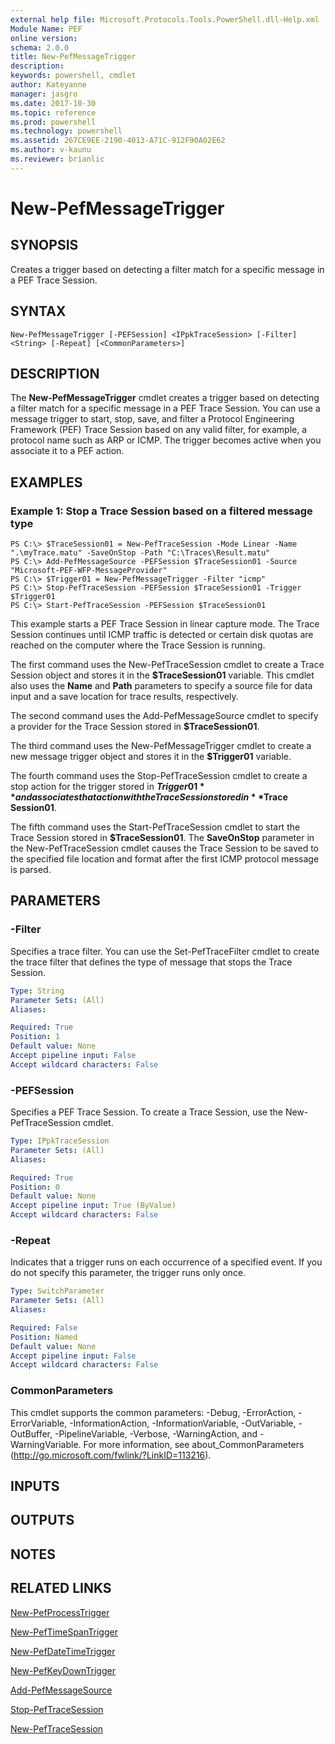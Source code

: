 ```yaml
---
external help file: Microsoft.Protocols.Tools.PowerShell.dll-Help.xml
Module Name: PEF
online version: 
schema: 2.0.0
title: New-PefMessageTrigger
description: 
keywords: powershell, cmdlet
author: Kateyanne
manager: jasgro
ms.date: 2017-10-30
ms.topic: reference
ms.prod: powershell
ms.technology: powershell
ms.assetid: 267CE9EE-2190-4013-A71C-912F90A02E62
ms.author: v-kaunu
ms.reviewer: brianlic
---
```


# New-PefMessageTrigger

## SYNOPSIS
Creates a trigger based on detecting a filter match for a specific message in a PEF Trace Session.

## SYNTAX

```
New-PefMessageTrigger [-PEFSession] <IPpkTraceSession> [-Filter] <String> [-Repeat] [<CommonParameters>]
```

## DESCRIPTION
The **New-PefMessageTrigger** cmdlet creates a trigger based on detecting a filter match for a specific message in a PEF Trace Session.
You can use a message trigger to start, stop, save, and filter a Protocol Engineering Framework (PEF) Trace Session based on any valid filter, for example, a protocol name such as ARP or ICMP.
The trigger becomes active when you associate it to a PEF action.

## EXAMPLES

### Example 1: Stop a Trace Session based on a filtered message type
```
PS C:\> $TraceSession01 = New-PefTraceSession -Mode Linear -Name ".\myTrace.matu" -SaveOnStop -Path "C:\Traces\Result.matu"
PS C:\> Add-PefMessageSource -PEFSession $TraceSession01 -Source "Microsoft-PEF-WFP-MessageProvider"
PS C:\> $Trigger01 = New-PefMessageTrigger -Filter "icmp"
PS C:\> Stop-PefTraceSession -PEFSession $TraceSession01 -Trigger $Trigger01
PS C:\> Start-PefTraceSession -PEFSession $TraceSession01
```

This example starts a PEF Trace Session in linear capture mode.
The Trace Session continues until ICMP traffic is detected or certain disk quotas are reached on the computer where the Trace Session is running.

The first command uses the New-PefTraceSession cmdlet to create a Trace Session object and stores it in the **$TraceSession01** variable.
This cmdlet also uses the **Name** and **Path** parameters to specify a source file for data input and a save location for trace results, respectively.

The second command uses the Add-PefMessageSource cmdlet to specify a provider for the Trace Session stored in **$TraceSession01**.

The third command uses the New-PefMessageTrigger cmdlet to create a new message trigger object and stores it in the **$Trigger01** variable.

The fourth command uses the Stop-PefTraceSession cmdlet to create a stop action for the trigger stored in **$Trigger01** and associates that action with the Trace Session stored in **$Trace Session01**.

The fifth command uses the Start-PefTraceSession cmdlet to start the Trace Session stored in **$TraceSession01**.
The **SaveOnStop** parameter in the New-PefTraceSession cmdlet causes the Trace Session to be saved to the specified file location and format after the first ICMP protocol message is parsed.

## PARAMETERS

### -Filter
Specifies a trace filter.
You can use the Set-PefTraceFilter cmdlet to create the trace filter that defines the type of message that stops the Trace Session.

```yaml
Type: String
Parameter Sets: (All)
Aliases: 

Required: True
Position: 1
Default value: None
Accept pipeline input: False
Accept wildcard characters: False
```

### -PEFSession
Specifies a PEF Trace Session.
To create a Trace Session, use the New-PefTraceSession cmdlet.

```yaml
Type: IPpkTraceSession
Parameter Sets: (All)
Aliases: 

Required: True
Position: 0
Default value: None
Accept pipeline input: True (ByValue)
Accept wildcard characters: False
```

### -Repeat
Indicates that a trigger runs on each occurrence of a specified event.
If you do not specify this parameter, the trigger runs only once.

```yaml
Type: SwitchParameter
Parameter Sets: (All)
Aliases: 

Required: False
Position: Named
Default value: None
Accept pipeline input: False
Accept wildcard characters: False
```

### CommonParameters
This cmdlet supports the common parameters: -Debug, -ErrorAction, -ErrorVariable, -InformationAction, -InformationVariable, -OutVariable, -OutBuffer, -PipelineVariable, -Verbose, -WarningAction, and -WarningVariable. For more information, see about_CommonParameters (http://go.microsoft.com/fwlink/?LinkID=113216).

## INPUTS

## OUTPUTS

## NOTES

## RELATED LINKS

[New-PefProcessTrigger](./New-PefProcessTrigger.md)

[New-PefTimeSpanTrigger](./New-PefTimeSpanTrigger.md)

[New-PefDateTimeTrigger](./New-PefDateTimeTrigger.md)

[New-PefKeyDownTrigger](./New-PefKeyDownTrigger.md)

[Add-PefMessageSource](./Add-PefMessageSource.md)

[Stop-PefTraceSession](./Stop-PefTraceSession.md)

[New-PefTraceSession](./New-PefTraceSession.md)

